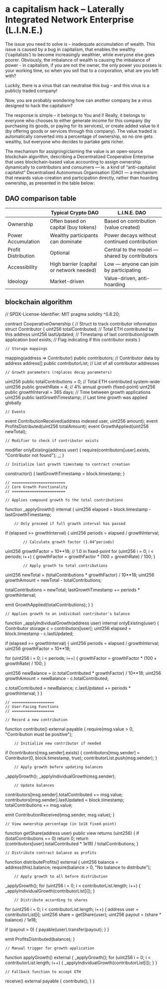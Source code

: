# a capitalism hack – Laterally Integrated Network Enterprise (L.I.N.E.)

The issue you need to solve is – inadequate accumulation of wealth. This issue is caused by a bug in capitalism, that enables the wealthy (‘capitalists’) to become increasingly wealthier, while everyone else goes poorer. 
Obviously, the imbalance of wealth is causing the imbalance of power - in capitalism, if you are not the owner, the only power you posses is your working time, so when you sell that to a corporation, what are you left with? 

Luckily, there is a virus that can neutralise this bug – and this virus is a publicly traded company! 

Now, you are probably wondering how can another company be a virus designed to hack the capitalism?

The response is simple – it belongs to You and I! Really, it belongs to everyone who chooses to either generate income for this company (by purchasing its goods, or paying for its services), or create added value to it (by offering goods or services through this company). The value traded is automatically converted into a percentage of ownership, so no one gets wealthy, but everyone who decides to partake gets richer. 

The mechanism for assigning/claiming the value is an open-source blockchain algorithm, describing a Decentralized Cooperative Enterprise that uses blockchain-based value accounting to assign ownership dynamically to contributors and consumers — ie. a kind of “anti-capitalist capitalist” Decentralised Autonomous Organisation (DAO) — a mechanism that rewards value-creation and participation directly, rather than hoarding ownership, as presented in the table below:


## DAO comparison table 

|                     | Typical Crypto DAO                       | L.I.N.E. DAO                                  |
|---------------------|------------------------------------------|-----------------------------------------------|
| Ownership           | Often based on capital (buy tokens)      | Based on contribution (value created)         |
| Power Accumulation  | Wealthy participants can dominate        | Power decays without continued contribution   |
| Profit Distribution | Optional                                 | Central to the model — shared by contributors |
| Accessibility       | High barrier (capital or network needed) | Low — anyone can join by participating        |
| Ideology            | Market-driven                            | Value-driven, anti-hoarding                   |


## blockchain algorithm

// SPDX-License-Identifier: MIT
pragma solidity ^0.8.20;

contract CooperativeOwnership {
    // Struct to track contributor information
    struct Contributor {
        uint256 totalContributed;  // Total ETH contributed by this address
        uint256 lastUpdated;      // Timestamp of last contribution/growth application
        bool exists;              // Flag indicating if this contributor exists
    }

    // Storage mappings
   mapping(address => Contributor) public contributors;  // Contributor data by address
   address[] public contributorList;                    // List of all contributor addresses

    // Growth parameters (replaces decay parameters)
   uint256 public totalContributions = 0;       // Total ETH contributed system-wide
   uint256 public growthRate = 4;               // 4% annual growth (fixed-point)
   uint256 public growthInterval = 365 days;    // Time between growth applications
   uint256 public lastGrowthTimestamp;          // Last time growth was applied globally

    // Events
   event ContributionReceived(address indexed user, uint256 amount);
   event ProfitsDistributed(uint256 totalAmount);
   event GrowthApplied(uint256 newTotal);

    // Modifier to check if contributor exists
   modifier onlyExisting(address user) {
        require(contributors[user].exists, "Contributor not found");
        _;
    }

    // Initialize last growth timestamp to contract creation
   constructor() {
     lastGrowthTimestamp = block.timestamp;
    }

    // ========================
    // Core Growth Functionality
    // ========================

    // Applies compound growth to the total contributions
  function _applyGrowth() internal {
        uint256 elapsed = block.timestamp - lastGrowthTimestamp;
        
        // Only proceed if full growth interval has passed
   if (elapsed >= growthInterval) {
            uint256 periods = elapsed / growthInterval;
            
            // Calculate growth factor (1.04^periods)
   uint256 growthFactor = 10**18; // 1.0 in fixed-point
            for (uint256 i = 0; i < periods; i++) {
                growthFactor = growthFactor * (100 + growthRate) / 100;
            }
            
            // Apply growth to total contributions
   uint256 newTotal = (totalContributions * growthFactor) / 10**18;
            uint256 growthAmount = newTotal - totalContributions;
            
   totalContributions = newTotal;
   lastGrowthTimestamp += periods * growthInterval;
            
   emit GrowthApplied(totalContributions);
        }
    }

    // Applies growth to an individual contributor's balance
   function _applyIndividualGrowth(address user) internal onlyExisting(user) {
        Contributor storage c = contributors[user];
        uint256 elapsed = block.timestamp - c.lastUpdated;
        
   if (elapsed >= growthInterval) {
            uint256 periods = elapsed / growthInterval;
            uint256 growthFactor = 10**18;
            
   for (uint256 i = 0; i < periods; i++) {
                growthFactor = growthFactor * (100 + growthRate) / 100;
            }
            
   uint256 newBalance = (c.totalContributed * growthFactor) / 10**18;
   uint256 growthAmount = newBalance - c.totalContributed;
            
   c.totalContributed = newBalance;
    c.lastUpdated += periods * growthInterval;
        }
    }

    // ===================
    // User-Facing Functions
    // ===================

    // Record a new contribution
  function contribute() external payable {
        require(msg.value > 0, "Contribution must be positive");
        
        // Initialize new contributor if needed
  if (!contributors[msg.sender].exists) {
            contributors[msg.sender] = Contributor(0, block.timestamp, true);
            contributorList.push(msg.sender);
        }
        
        // Apply growth before updating balances
   _applyGrowth();
   _applyIndividualGrowth(msg.sender);
       
        // Update balances
   contributors[msg.sender].totalContributed += msg.value;
   contributors[msg.sender].lastUpdated = block.timestamp;
   totalContributions += msg.value;
        
   emit ContributionReceived(msg.sender, msg.value);
    }

    // View ownership percentage (in 1e18 fixed-point)
   function getShare(address user) public view returns (uint256) {
        if (totalContributions == 0) return 0;
        return (contributors[user].totalContributed * 1e18) / totalContributions;
    }

    // Distribute contract balance as profits
   function distributeProfits() external {
        uint256 balance = address(this).balance;
        require(balance > 0, "No balance to distribute");
        
        // Apply growth to all before distribution
   _applyGrowth();
   for (uint256 i = 0; i < contributorList.length; i++) {
            _applyIndividualGrowth(contributorList[i]);
        }
        
        // Distribute according to shares
   for (uint256 i = 0; i < contributorList.length; i++) {
            address user = contributorList[i];
            uint256 share = getShare(user);
            uint256 payout = (share * balance) / 1e18;
            
   if (payout > 0) {
                payable(user).transfer(payout);
            }
        }
        
   emit ProfitsDistributed(balance);
    }

    // Manual trigger for growth application
   function applyGrowth() external {
        _applyGrowth();
        for (uint256 i = 0; i < contributorList.length; i++) {
            _applyIndividualGrowth(contributorList[i]);
        }
    }

    // Fallback function to accept ETH
   receive() external payable {
        contribute();
    }
}
